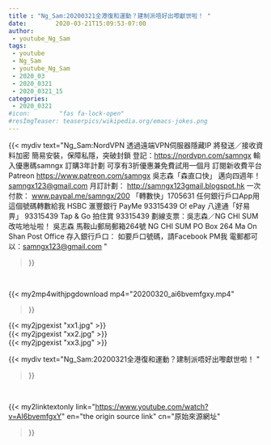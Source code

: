 ```yaml
---
title : "Ng_Sam:20200321全港復和運動？建制派唔好出嚟獻世啦！ "
date:        2020-03-21T15:09:53-07:00
author:
 - youtube_Ng_Sam
tags:
 - youtube
 - Ng_Sam
 - youtube_Ng_Sam
 - 2020_03
 - 2020_0321
 - 2020_0321_15
categories:
 - 2020_0321
#icon:        "fas fa-lock-open"
#resImgTeaser: teaserpics/wikipedia.org/emacs-jokes.png
---
```


{{< mydiv text="Ng_Sam:NordVPN 透過遠端VPN伺服器隱藏IP 將發送／接收資料加密 簡易安裝，保障私隱，突破封鎖 登記：https://nordvpn.com/samngx 輸入優惠碼samngx 訂購3年計劃 可享有3折優惠兼免費試用一個月  訂閱新收費平台 Patreon https://www.patreon.com/samngx   吳志森「森直口快」 邁向四週年！ samngx123@gmail.com   月訂計劃： http://samngx123gmail.blogspot.hk  一次付款： www.paypal.me/samngx/200  「轉數快」1705631 任何銀行戶口App用這個號碼轉數給我  HSBC 滙豐銀行 PayMe 93315439  O! ePay 八達通「好易畀」 93315439  Tap & Go 拍住賞 93315439  劃線支票：吳志森／NG CHI SUM 改咗地址啦！ 吳志森 馬鞍山郵局郵箱264號  NG CHI SUM PO Box 264 Ma On Shan Post Office  存入銀行戶口： 如要戶口號碼，請Facebook PM我 電郵都可以：samngx123@gmail.com "
>}}
<br>


{{< my2mp4withjpgdownload mp4="20200320_ai6bvemfgxy.mp4"
>}}

{{< my2jpgexist "xx1.jpg" >}}<br>
{{< my2jpgexist "xx2.jpg" >}}<br>
{{< my2jpgexist "xx3.jpg" >}}<br>



{{< mydiv text="Ng_Sam:20200321全港復和運動？建制派唔好出嚟獻世啦！ "
>}}
<br>

{{< my2linktextonly link="https://www.youtube.com/watch?v=AI6bvemfgxY"
en="the origin source link" cn="原始來源網址"
>}}


<br>

